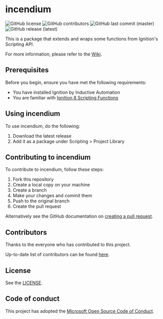 # incendium

<!--- Badges --->
![GitHub license](https://img.shields.io/github/license/thecesrom/incendium)
![GitHub contributors](https://img.shields.io/github/contributors/thecesrom/incendium)
![GitHub last commit (master)](https://img.shields.io/github/last-commit/thecesrom/incendium/master)
![GitHub release (latest)](https://img.shields.io/github/v/release/thecesrom/incendium)

This is a package that extends and wraps some functions from Ignition's Scripting API.

For more information, please refer to the [Wiki](https://github.com/thecesrom/incendium/wiki).

## Prerequisites

Before you begin, ensure you have met the following requirements:
* You have installed Ignition by Inductive Automation
* You are familiar with [Ignition 8 Scripting Functions](https://docs.inductiveautomation.com/display/DOC80/Scripting+Functions)

## Using incendium

To use incendium, do the following:

1. Download the latest release
1. Add it as a package under Scripting > Project Library

## Contributing to incendium

To contribute to incendium, follow these steps:

1. Fork this repository
1. Create a local copy on your machine
1. Create a branch
1. Make your changes and commit them
1. Push to the original branch
1. Create the pull request

Alternatively see the GitHub documentation on [creating a pull request](https://help.github.com/en/github/collaborating-with-issues-and-pull-requests/creating-a-pull-request).

## Contributors

Thanks to the everyone who has contributed to this project.

Up-to-date list of contributors can be found [here](https://github.com/thecesrom/incendium/graphs/contributors).

## License

See the [LICENSE](https://github.com/thecesrom/incendium/blob/master/LICENSE).


## Code of conduct

This project has adopted the [Microsoft Open Source Code of Conduct](https://opensource.microsoft.com/codeofconduct/).
